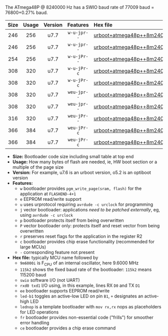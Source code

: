 The ATmega48P @ 8240000 Hz has a SWIO baud rate of 77009 baud = 76800+0.27% baud.

|Size|Usage|Version|Features|Hex file|
|:-:|:-:|:-:|:-:|:--|
|246|256|u7.7|`w-u-jpr--`|[urboot+atmega48p++8m2400i+++76k8_swio_rxd0_txd1_led+b5.hex](https://raw.githubusercontent.com/stefanrueger/urboot.hex/main/mcus/atmega48p/internal_oscillator/fint++8m2400_Hz/br+++76k8_bps/urboot+atmega48p++8m2400i+++76k8_swio_rxd0_txd1_led+b5.hex)|
|246|256|u7.7|`w-u-jpr--`|[urboot+atmega48p++8m2400i+++76k8_swio_rxd0_txd1_lednop.hex](https://raw.githubusercontent.com/stefanrueger/urboot.hex/main/mcus/atmega48p/internal_oscillator/fint++8m2400_Hz/br+++76k8_bps/urboot+atmega48p++8m2400i+++76k8_swio_rxd0_txd1_lednop.hex)|
|254|256|u7.7|`w-u-jPr--`|[urboot+atmega48p++8m2400i+++76k8_swio_rxd0_txd1.hex](https://raw.githubusercontent.com/stefanrueger/urboot.hex/main/mcus/atmega48p/internal_oscillator/fint++8m2400_Hz/br+++76k8_bps/urboot+atmega48p++8m2400i+++76k8_swio_rxd0_txd1.hex)|
|308|320|u7.7|`w-u-jPr-c`|[urboot+atmega48p++8m2400i+++76k8_swio_rxd0_txd1_led+b5_fr_ce.hex](https://raw.githubusercontent.com/stefanrueger/urboot.hex/main/mcus/atmega48p/internal_oscillator/fint++8m2400_Hz/br+++76k8_bps/urboot+atmega48p++8m2400i+++76k8_swio_rxd0_txd1_led+b5_fr_ce.hex)|
|308|320|u7.7|`w-u-jPr-c`|[urboot+atmega48p++8m2400i+++76k8_swio_rxd0_txd1_lednop_fr_ce.hex](https://raw.githubusercontent.com/stefanrueger/urboot.hex/main/mcus/atmega48p/internal_oscillator/fint++8m2400_Hz/br+++76k8_bps/urboot+atmega48p++8m2400i+++76k8_swio_rxd0_txd1_lednop_fr_ce.hex)|
|308|320|u7.7|`weu-jpr--`|[urboot+atmega48p++8m2400i+++76k8_swio_rxd0_txd1_ee_led+b5.hex](https://raw.githubusercontent.com/stefanrueger/urboot.hex/main/mcus/atmega48p/internal_oscillator/fint++8m2400_Hz/br+++76k8_bps/urboot+atmega48p++8m2400i+++76k8_swio_rxd0_txd1_ee_led+b5.hex)|
|308|320|u7.7|`weu-jpr--`|[urboot+atmega48p++8m2400i+++76k8_swio_rxd0_txd1_ee_lednop.hex](https://raw.githubusercontent.com/stefanrueger/urboot.hex/main/mcus/atmega48p/internal_oscillator/fint++8m2400_Hz/br+++76k8_bps/urboot+atmega48p++8m2400i+++76k8_swio_rxd0_txd1_ee_lednop.hex)|
|316|320|u7.7|`weu-jPr--`|[urboot+atmega48p++8m2400i+++76k8_swio_rxd0_txd1_ee.hex](https://raw.githubusercontent.com/stefanrueger/urboot.hex/main/mcus/atmega48p/internal_oscillator/fint++8m2400_Hz/br+++76k8_bps/urboot+atmega48p++8m2400i+++76k8_swio_rxd0_txd1_ee.hex)|
|366|384|u7.7|`weu-jPr-c`|[urboot+atmega48p++8m2400i+++76k8_swio_rxd0_txd1_ee_led+b5_fr_ce.hex](https://raw.githubusercontent.com/stefanrueger/urboot.hex/main/mcus/atmega48p/internal_oscillator/fint++8m2400_Hz/br+++76k8_bps/urboot+atmega48p++8m2400i+++76k8_swio_rxd0_txd1_ee_led+b5_fr_ce.hex)|
|366|384|u7.7|`weu-jPr-c`|[urboot+atmega48p++8m2400i+++76k8_swio_rxd0_txd1_ee_lednop_fr_ce.hex](https://raw.githubusercontent.com/stefanrueger/urboot.hex/main/mcus/atmega48p/internal_oscillator/fint++8m2400_Hz/br+++76k8_bps/urboot+atmega48p++8m2400i+++76k8_swio_rxd0_txd1_ee_lednop_fr_ce.hex)|

- **Size:** Bootloader code size including small table at top end
- **Usage:** How many bytes of flash are needed, ie, HW boot section or a multiple of the page size
- **Version:** For example, u7.6 is an urboot version, o5.2 is an optiboot version
- **Features:**
  + `w` bootloader provides `pgm_write_page(sram, flash)` for the application at `FLASHEND-4+1`
  + `e` EEPROM read/write support
  + `u` uses urprotocol requiring `avrdude -c urclock` for programming
  + `j` vector bootloader: applications *need to be patched externally*, eg, using `avrdude -c urclock`
  + `p` bootloader protects itself from being overwritten
  + `P` vector bootloader only: protects itself and reset vector from being overwritten
  + `r` preserves reset flags for the application in the register R2
  + `c` bootloader provides chip erase functionality (recommended for large MCUs)
  + `-` corresponding feature not present
- **Hex file:** typically MCU name followed by
  + `9m6000i` is F<sub>CPU</sub> of an internal oscillator, here 9.6000 MHz
  + `115k2` shows the fixed baud rate of the bootloader: `115k2` means 115200 baud
  + `swio` software I/O (not UART)
  + `rxd0 txd1` I/O using, in this example, lines RX `D0` and TX `D1`
  + `ee` bootloader supports EEPROM read/write
  + `led-b1` toggles an active-low LED on pin `B1`, `+` designates an active-high LED
  + `lednop` is a template bootloader with `mov rx,rx` nops as placeholders for LED operations
  + `fr` bootloader provides non-essential code ("frills") for smoother error handling
  + `ce` bootloader provides a chip erase command
